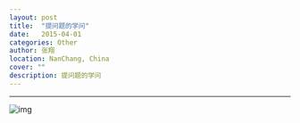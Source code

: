 ```yaml
---
layout: post
title:  "提问题的学问"
date:   2015-04-01
categories: Other
author: 张翔
location: NanChang, China
cover: ""
description: 提问题的学问
---
```

---

![img](http://myblog-images1.oss-cn-beijing.aliyuncs.com/csharp/5.jpg)
